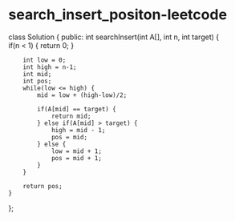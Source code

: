 # search_insert_positon-leetcode
class Solution {
public:
    int searchInsert(int A[], int n, int target) {   
        if(n < 1) {
            return 0;
        }

        int low = 0;
        int high = n-1;
        int mid;
        int pos;
        while(low <= high) {
            mid = low + (high-low)/2;

            if(A[mid] == target) {
                return mid;
            } else if(A[mid] > target) {
                high = mid - 1;
                pos = mid;
            } else {
                low = mid + 1;
                pos = mid + 1;
            }
        }

        return pos;
    }
};
